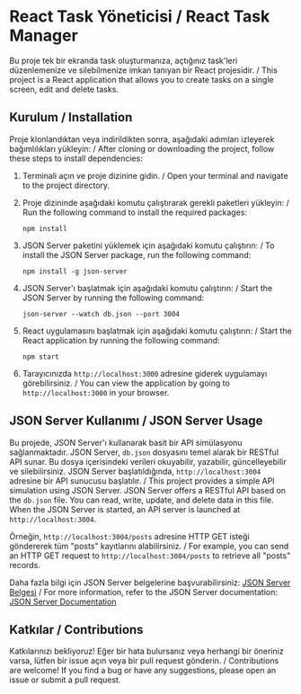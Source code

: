 # React Task Yöneticisi / React Task Manager

Bu proje tek bir ekranda task oluşturmanıza, açtığınız task'leri düzenlemenize ve silebilmenize imkan tanıyan bir React projesidir. / This project is a React application that allows you to create tasks on a single screen, edit and delete tasks.

## Kurulum / Installation

Proje klonlandıktan veya indirildikten sonra, aşağıdaki adımları izleyerek bağımlılıkları yükleyin: / After cloning or downloading the project, follow these steps to install dependencies:

1. Terminali açın ve proje dizinine gidin. / Open your terminal and navigate to the project directory.

2. Proje dizininde aşağıdaki komutu çalıştırarak gerekli paketleri yükleyin: / Run the following command to install the required packages:

    ```
    npm install
    ```

3. JSON Server paketini yüklemek için aşağıdaki komutu çalıştırın: / To install the JSON Server package, run the following command:

    ```
    npm install -g json-server
    ```

4. JSON Server'ı başlatmak için aşağıdaki komutu çalıştırın: / Start the JSON Server by running the following command:

    ```
    json-server --watch db.json --port 3004
    ```

5. React uygulamasını başlatmak için aşağıdaki komutu çalıştırın: / Start the React application by running the following command:

    ```
    npm start
    ```

6. Tarayıcınızda `http://localhost:3000` adresine giderek uygulamayı görebilirsiniz.
   / You can view the application by going to `http://localhost:3000` in your browser.

## JSON Server Kullanımı / JSON Server Usage

Bu projede, JSON Server'ı kullanarak basit bir API simülasyonu sağlanmaktadır. JSON Server, `db.json` dosyasını temel alarak bir RESTful API sunar. Bu dosya içerisindeki verileri okuyabilir, yazabilir, güncelleyebilir ve silebilirsiniz. JSON Server başlatıldığında, `http://localhost:3004` adresine bir API sunucusu başlatılır. 
/ This project provides a simple API simulation using JSON Server. JSON Server offers a RESTful API based on the `db.json` file. You can read, write, update, and delete data in this file. When the JSON Server is started, an API server is launched at `http://localhost:3004`.

Örneğin, `http://localhost:3004/posts` adresine HTTP GET isteği göndererek tüm "posts" kayıtlarını alabilirsiniz. 
/ For example, you can send an HTTP GET request to `http://localhost:3004/posts` to retrieve all "posts" records.

Daha fazla bilgi için JSON Server belgelerine başvurabilirsiniz: [JSON Server Belgesi](https://github.com/typicode/json-server) 
/ For more information, refer to the JSON Server documentation: [JSON Server Documentation](https://github.com/typicode/json-server)

## Katkılar / Contributions

Katkılarınızı bekliyoruz! Eğer bir hata bulursanız veya herhangi bir öneriniz varsa, lütfen bir issue açın veya bir pull request gönderin. 
/ Contributions are welcome! If you find a bug or have any suggestions, please open an issue or submit a pull request.
